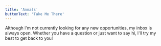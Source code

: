 ```yaml
---
title: 'Annals'
buttonText: 'Take Me There'
---
```


Although I'm not currently looking for any new opportunities, my inbox is always open. Whether you have a question or just want to say hi, I'll try my best to get back to you!
